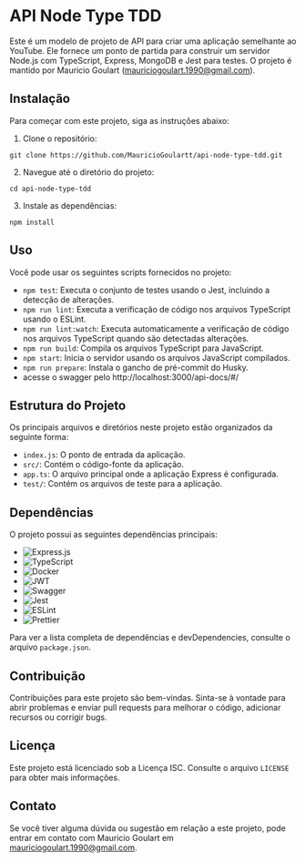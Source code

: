 # API Node Type TDD

Este é um modelo de projeto de API para criar uma aplicação semelhante ao YouTube. Ele fornece um ponto de partida para construir um servidor Node.js com TypeScript, Express, MongoDB e Jest para testes. O projeto é mantido por Mauricio Goulart (mauriciogoulart.1990@gmail.com).

## Instalação

Para começar com este projeto, siga as instruções abaixo:

1. Clone o repositório:

```
git clone https://github.com/MauricioGoulartt/api-node-type-tdd.git
```

2. Navegue até o diretório do projeto:

```
cd api-node-type-tdd
```

3. Instale as dependências:

```
npm install
```


## Uso

Você pode usar os seguintes scripts fornecidos no projeto:

- `npm test`: Executa o conjunto de testes usando o Jest, incluindo a detecção de alterações.
- `npm run lint`: Executa a verificação de código nos arquivos TypeScript usando o ESLint.
- `npm run lint:watch`: Executa automaticamente a verificação de código nos arquivos TypeScript quando são detectadas alterações.
- `npm run build`: Compila os arquivos TypeScript para JavaScript.
- `npm start`: Inicia o servidor usando os arquivos JavaScript compilados.
- `npm run prepare`: Instala o gancho de pré-commit do Husky.
- acesse o swagger pelo http://localhost:3000/api-docs/#/

## Estrutura do Projeto

Os principais arquivos e diretórios neste projeto estão organizados da seguinte forma:

- `index.js`: O ponto de entrada da aplicação.
- `src/`: Contém o código-fonte da aplicação.
- `app.ts`: O arquivo principal onde a aplicação Express é configurada.
- `test/`: Contém os arquivos de teste para a aplicação.

## Dependências

O projeto possui as seguintes dependências principais:

- ![Express.js](https://img.shields.io/badge/express.js-%23404d59.svg?style=for-the-badge&logo=express&logoColor=%2361DAFB)
- ![TypeScript](https://img.shields.io/badge/typescript-%23007ACC.svg?style=for-the-badge&logo=typescript&logoColor=white)
- ![Docker](https://img.shields.io/badge/docker-%230db7ed.svg?style=for-the-badge&logo=docker&logoColor=white)
- ![JWT](https://img.shields.io/badge/JWT-black?style=for-the-badge&logo=JSON%20web%20tokens)
- ![Swagger](https://img.shields.io/badge/-Swagger-%23Clojure?style=for-the-badge&logo=swagger&logoColor=white)
- ![Jest](https://img.shields.io/badge/-jest-%23C21325?style=for-the-badge&logo=jest&logoColor=white)
- ![ESLint](https://img.shields.io/badge/ESLint-4B3263?style=for-the-badge&logo=eslint&logoColor=white)
- ![Prettier](https://img.shields.io/badge/prettier-1A2C34?style=for-the-badge&logo=prettier&logoColor=F7BA3E)

Para ver a lista completa de dependências e devDependencies, consulte o arquivo `package.json`.

## Contribuição

Contribuições para este projeto são bem-vindas. Sinta-se à vontade para abrir problemas e enviar pull requests para melhorar o código, adicionar recursos ou corrigir bugs.

## Licença

Este projeto está licenciado sob a Licença ISC. Consulte o arquivo `LICENSE` para obter mais informações.

## Contato

Se você tiver alguma dúvida ou sugestão em relação a este projeto, pode entrar em contato com Mauricio Goulart em mauriciogoulart.1990@gmail.com.
